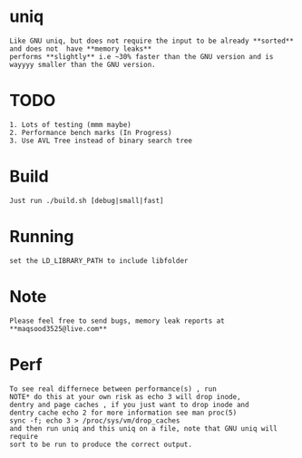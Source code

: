 # uniq

	Like GNU uniq, but does not require the input to be already **sorted** and does not  have **memory leaks**
    performs **slightly** i.e ~30% faster than the GNU version and is wayyyy smaller than the GNU version.

# TODO
 	1. Lots of testing (mmm maybe)
 	2. Performance bench marks (In Progress)
	3. Use AVL Tree instead of binary search tree

# Build
 	Just run ./build.sh [debug|small|fast]

# Running
	set the LD_LIBRARY_PATH to include libfolder

# Note
	Please feel free to send bugs, memory leak reports at **maqsood3525@live.com**
# Perf
	To see real differnece between performance(s) , run
	NOTE* do this at your own risk as echo 3 will drop inode,
	dentry and page caches , if you just want to drop inode and
	dentry cache echo 2 for more information see man proc(5)
	sync -f; echo 3 > /proc/sys/vm/drop_caches
	and then run uniq and this uniq on a file, note that GNU uniq will require
	sort to be run to produce the correct output.

